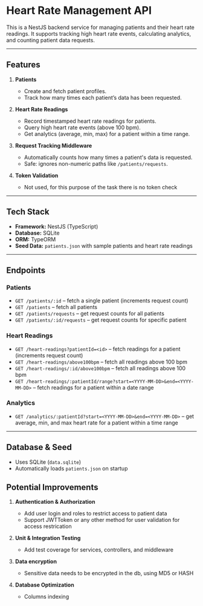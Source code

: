 # Heart Rate Management API

This is a NestJS backend service for managing patients and their heart rate readings. It supports tracking high heart rate events, calculating analytics, and counting patient data requests.

---

## Features

1. **Patients**
   - Create and fetch patient profiles.
   - Track how many times each patient’s data has been requested.

2. **Heart Rate Readings**
   - Record timestamped heart rate readings for patients.
   - Query high heart rate events (above 100 bpm).
   - Get analytics (average, min, max) for a patient within a time range.

3. **Request Tracking Middleware**
   - Automatically counts how many times a patient's data is requested.
   - Safe: ignores non-numeric paths like `/patients/requests`.

4. **Token Validation**
    - Not used, for this purpose of the task there is no token check

---

## Tech Stack

- **Framework:** NestJS (TypeScript)
- **Database:** SQLite
- **ORM:** TypeORM
- **Seed Data:** `patients.json` with sample patients and heart rate readings

---

## Endpoints

### Patients

- `GET /patients/:id` – fetch a single patient (increments request count)  
- `GET /patients` – fetch all patients  
- `GET /patients/requests` – get request counts for all patients  
- `GET /patients/:id/requests` – get request counts for specific patient

### Heart Readings

- `GET /heart-readings?patientId=<id>` – fetch readings for a patient (increments request count)  
- `GET /heart-readings/above100bpm` – fetch all readings above 100 bpm  
- `GET /heart-readings/:id/above100bpm` – fetch all readings above 100 bpm
- `GET /heart-readings/:patientId/range?start=<YYYY-MM-DD>&end=<YYYY-MM-DD>` – fetch readings for a patient within a date range


### Analytics

- `GET /analytics/:patientId?start=<YYYY-MM-DD>&end=<YYYY-MM-DD>` – get average, min, and max heart rate for a patient within a time range

---

## Database & Seed

- Uses SQLite (`data.sqlite`)
- Automatically loads `patients.json` on startup

## Potential Improvements

1. **Authentication & Authorization**
   - Add user login and roles to restrict access to patient data
   - Support JWTToken or any other method for user validation for access restrication

2. **Unit & Integration Testing**
   - Add test coverage for services, controllers, and middleware

3. **Data encryption**
    - Sensitive data needs to be encrypted in the db, using MD5 or HASH

4. **Database Optimization**
   - Columns indexing